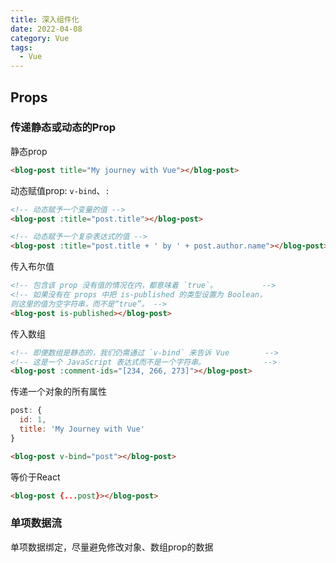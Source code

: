 ```yaml
---
title: 深入组件化
date: 2022-04-08
category: Vue
tags:
  - Vue
---
```


<!-- more -->

## Props

### 传递静态或动态的Prop

静态prop

```html
<blog-post title="My journey with Vue"></blog-post>
```

动态赋值prop: `v-bind`、`:`

```html
<!-- 动态赋予一个变量的值 -->
<blog-post :title="post.title"></blog-post>

<!-- 动态赋予一个复杂表达式的值 -->
<blog-post :title="post.title + ' by ' + post.author.name"></blog-post>
```

传入布尔值

```html
<!-- 包含该 prop 没有值的情况在内，都意味着 `true`。          -->
<!-- 如果没有在 props 中把 is-published 的类型设置为 Boolean，
则这里的值为空字符串，而不是“true”。 -->
<blog-post is-published></blog-post>

```

传入数组

```html
<!-- 即便数组是静态的，我们仍需通过 `v-bind` 来告诉 Vue        -->
<!-- 这是一个 JavaScript 表达式而不是一个字符串。             -->
<blog-post :comment-ids="[234, 266, 273]"></blog-post>
```

传递一个对象的所有属性

```js
post: {
  id: 1,
  title: 'My Journey with Vue'
}
```

```html
<blog-post v-bind="post"></blog-post>
```

等价于React

```html
<blog-post {...post}></blog-post>
```

### 单项数据流

单项数据绑定，尽量避免修改对象、数组prop的数据

